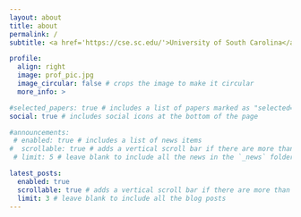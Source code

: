 ```yaml
---
layout: about
title: about
permalink: /
subtitle: <a href='https://cse.sc.edu/'>University of South Carolina</a> | <a href='https://aiisc.ai/'> AIISC <a> <br> jajeesankalp@gmail.com

profile:
  align: right
  image: prof_pic.jpg
  image_circular: false # crops the image to make it circular
  more_info: >

#selected_papers: true # includes a list of papers marked as "selected={true}"
social: true # includes social icons at the bottom of the page

#announcements:
 # enabled: true # includes a list of news items
#  scrollable: true # adds a vertical scroll bar if there are more than 3 news items
 # limit: 5 # leave blank to include all the news in the `_news` folder

latest_posts:
  enabled: true
  scrollable: true # adds a vertical scroll bar if there are more than 3 new posts items
  limit: 3 # leave blank to include all the blog posts
---
```


